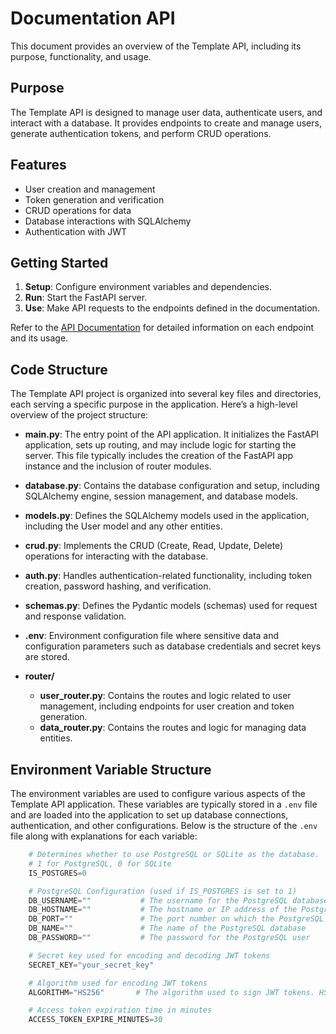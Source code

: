 # Documentation API


This document provides an overview of the Template API, including its purpose, functionality, and usage.

## Purpose

The Template API is designed to manage user data, authenticate users, and interact with a database. It provides endpoints to create and manage users, generate authentication tokens, and perform CRUD operations.

## Features

- User creation and management
- Token generation and verification
- CRUD operations for data
- Database interactions with SQLAlchemy
- Authentication with JWT

## Getting Started

1. **Setup**: Configure environment variables and dependencies.
2. **Run**: Start the FastAPI server.
3. **Use**: Make API requests to the endpoints defined in the documentation.

Refer to the [API Documentation](main.md) for detailed information on each endpoint and its usage.



## Code Structure

The Template API project is organized into several key files and directories, each serving a specific purpose in the application. Here’s a high-level overview of the project structure:

- **main.py**: The entry point of the API application. It initializes the FastAPI application, sets up routing, and may include logic for starting the server. This file typically includes the creation of the FastAPI app instance and the inclusion of router modules.

- **database.py**: Contains the database configuration and setup, including SQLAlchemy engine, session management, and database models.

- **models.py**: Defines the SQLAlchemy models used in the application, including the User model and any other entities.

- **crud.py**: Implements the CRUD (Create, Read, Update, Delete) operations for interacting with the database.

- **auth.py**: Handles authentication-related functionality, including token creation, password hashing, and verification.

- **schemas.py**: Defines the Pydantic models (schemas) used for request and response validation.

- **.env**: Environment configuration file where sensitive data and configuration parameters such as database credentials and secret keys are stored.

- **router/**
    - **user_router.py**: Contains the routes and logic related to user management, including endpoints for user creation and token generation.
    - **data_router.py**: Contains the routes and logic for managing data entities.



## Environment Variable Structure

The environment variables are used to configure various aspects of the Template API application. These variables are typically stored in a `.env` file and are loaded into the application to set up database connections, authentication, and other configurations. Below is the structure of the `.env` file along with explanations for each variable:

```python
    # Determines whether to use PostgreSQL or SQLite as the database.
    # 1 for PostgreSQL, 0 for SQLite
    IS_POSTGRES=0

    # PostgreSQL Configuration (used if IS_POSTGRES is set to 1)
    DB_USERNAME=""           # The username for the PostgreSQL database
    DB_HOSTNAME=""           # The hostname or IP address of the PostgreSQL server
    DB_PORT=""               # The port number on which the PostgreSQL server is listening
    DB_NAME=""               # The name of the PostgreSQL database
    DB_PASSWORD=""           # The password for the PostgreSQL user

    # Secret key used for encoding and decoding JWT tokens
    SECRET_KEY="your_secret_key"

    # Algorithm used for encoding JWT tokens
    ALGORITHM="HS256"       # The algorithm used to sign JWT tokens. HS256 is a common choice.

    # Access token expiration time in minutes
    ACCESS_TOKEN_EXPIRE_MINUTES=30
```